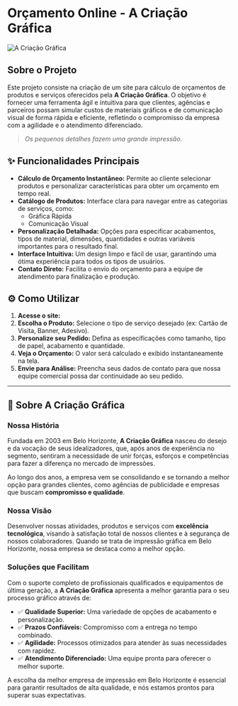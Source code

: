 # Orçamento Online - A Criação Gráfica

![A Criação Gráfica](https://acriacao.com.br/wp-content/uploads/2022/12/cropped-Logo-2022.png)

## Sobre o Projeto

Este projeto consiste na criação de um site para cálculo de orçamentos de produtos e serviços oferecidos pela **A Criação Gráfica**. O objetivo é fornecer uma ferramenta ágil e intuitiva para que clientes, agências e parceiros possam simular custos de materiais gráficos e de comunicação visual de forma rápida e eficiente, refletindo o compromisso da empresa com a agilidade e o atendimento diferenciado.

> *Os pequenos detalhes fazem uma grande impressão.*

## ✨ Funcionalidades Principais

* **Cálculo de Orçamento Instantâneo:** Permite ao cliente selecionar produtos e personalizar características para obter um orçamento em tempo real.
* **Catálogo de Produtos:** Interface clara para navegar entre as categorias de serviços, como:
    * Gráfica Rápida
    * Comunicação Visual
* **Personalização Detalhada:** Opções para especificar acabamentos, tipos de material, dimensões, quantidades e outras variáveis importantes para o resultado final.
* **Interface Intuitiva:** Um design limpo e fácil de usar, garantindo uma ótima experiência para todos os tipos de usuários.
* **Contato Direto:** Facilita o envio do orçamento para a equipe de atendimento para finalização e produção.

## ⚙️ Como Utilizar

1.  **Acesse o site:** 
2.  **Escolha o Produto:** Selecione o tipo de serviço desejado (ex: Cartão de Visita, Banner, Adesivo).
3.  **Personalize seu Pedido:** Defina as especificações como tamanho, tipo de papel, acabamento e quantidade.
4.  **Veja o Orçamento:** O valor será calculado e exibido instantaneamente na tela.
5.  **Envie para Análise:** Preencha seus dados de contato para que nossa equipe comercial possa dar continuidade ao seu pedido.

---

## 🏢 Sobre A Criação Gráfica

### Nossa História

Fundada em 2003 em Belo Horizonte, **A Criação Gráfica** nasceu do desejo e da vocação de seus idealizadores, que, após anos de experiência no segmento, sentiram a necessidade de unir forças, esforços e competências para fazer a diferença no mercado de impressões.

Ao longo dos anos, a empresa vem se consolidando e se tornando a melhor opção para grandes clientes, como agências de publicidade e empresas que buscam **compromisso e qualidade**.

### Nossa Visão

Desenvolver nossas atividades, produtos e serviços com **excelência tecnológica**, visando à satisfação total de nossos clientes e à segurança de nossos colaboradores. Quando se trata de impressão gráfica em Belo Horizonte, nossa empresa se destaca como a melhor opção.

### Soluções que Facilitam

Com o suporte completo de profissionais qualificados e equipamentos de última geração, a **A Criação Gráfica** apresenta a melhor garantia para o seu processo gráfico através de:

* ✅ **Qualidade Superior:** Uma variedade de opções de acabamento e personalização.
* ✅ **Prazos Confiáveis:** Compromisso com a entrega no tempo combinado.
* ✅ **Agilidade:** Processos otimizados para atender às suas necessidades com rapidez.
* ✅ **Atendimento Diferenciado:** Uma equipe pronta para oferecer o melhor suporte.

A escolha da melhor empresa de impressão em Belo Horizonte é essencial para garantir resultados de alta qualidade, e nós estamos prontos para superar suas expectativas.
